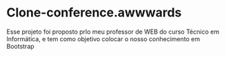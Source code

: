 # Clone-conference.awwwards
 Esse projeto foi proposto prlo meu professor de WEB do curso Técnico em Informática, e tem como objetivo colocar o nosso conhecimento em Bootstrap
